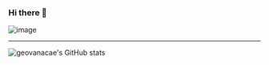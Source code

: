 ### Hi there 👋

![image](https://github.com/geovanacae/geovanacae/assets/116825673/0a76401d-64a6-40df-94e3-23f59bef2abe)

---

![geovanacae's GitHub stats](https://github-readme-stats.vercel.app/api?username=geovanacae&show_icons=true&theme=transparent)
